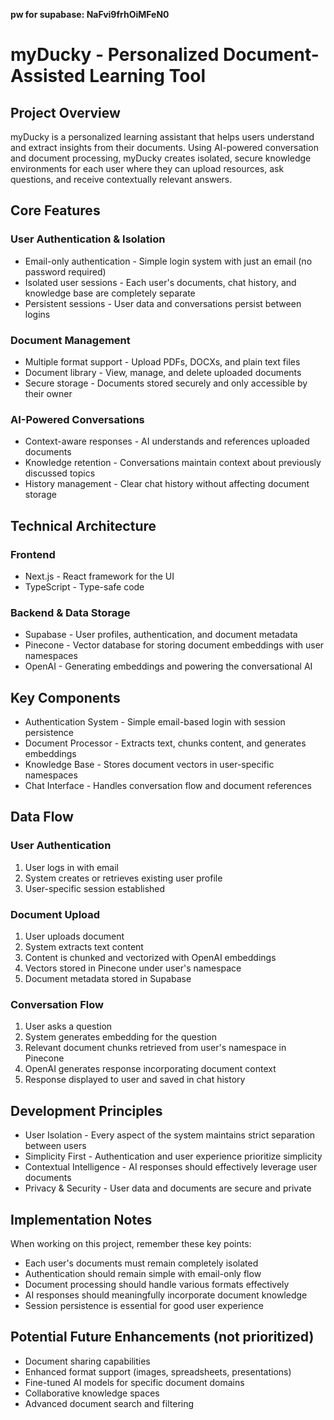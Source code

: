 **pw for supabase: NaFvi9frhOiMFeN0**
# myDucky - Personalized Document-Assisted Learning Tool

## Project Overview
myDucky is a personalized learning assistant that helps users understand and extract insights from their documents. Using AI-powered conversation and document processing, myDucky creates isolated, secure knowledge environments for each user where they can upload resources, ask questions, and receive contextually relevant answers.

## Core Features

### User Authentication & Isolation
- Email-only authentication - Simple login system with just an email (no password required)
- Isolated user sessions - Each user's documents, chat history, and knowledge base are completely separate
- Persistent sessions - User data and conversations persist between logins

### Document Management
- Multiple format support - Upload PDFs, DOCXs, and plain text files
- Document library - View, manage, and delete uploaded documents
- Secure storage - Documents stored securely and only accessible by their owner

### AI-Powered Conversations
- Context-aware responses - AI understands and references uploaded documents
- Knowledge retention - Conversations maintain context about previously discussed topics
- History management - Clear chat history without affecting document storage

## Technical Architecture

### Frontend
- Next.js - React framework for the UI
- TypeScript - Type-safe code

### Backend & Data Storage
- Supabase - User profiles, authentication, and document metadata
- Pinecone - Vector database for storing document embeddings with user namespaces
- OpenAI - Generating embeddings and powering the conversational AI

## Key Components
- Authentication System - Simple email-based login with session persistence
- Document Processor - Extracts text, chunks content, and generates embeddings
- Knowledge Base - Stores document vectors in user-specific namespaces
- Chat Interface - Handles conversation flow and document references

## Data Flow

### User Authentication
1. User logs in with email
2. System creates or retrieves existing user profile
3. User-specific session established

### Document Upload
1. User uploads document
2. System extracts text content
3. Content is chunked and vectorized with OpenAI embeddings
4. Vectors stored in Pinecone under user's namespace
5. Document metadata stored in Supabase

### Conversation Flow
1. User asks a question
2. System generates embedding for the question
3. Relevant document chunks retrieved from user's namespace in Pinecone
4. OpenAI generates response incorporating document context
5. Response displayed to user and saved in chat history

## Development Principles
- User Isolation - Every aspect of the system maintains strict separation between users
- Simplicity First - Authentication and user experience prioritize simplicity
- Contextual Intelligence - AI responses should effectively leverage user documents
- Privacy & Security - User data and documents are secure and private

## Implementation Notes
When working on this project, remember these key points:
- Each user's documents must remain completely isolated
- Authentication should remain simple with email-only flow
- Document processing should handle various formats effectively
- AI responses should meaningfully incorporate document knowledge
- Session persistence is essential for good user experience

## Potential Future Enhancements (not prioritized)
- Document sharing capabilities
- Enhanced format support (images, spreadsheets, presentations)
- Fine-tuned AI models for specific document domains
- Collaborative knowledge spaces
- Advanced document search and filtering